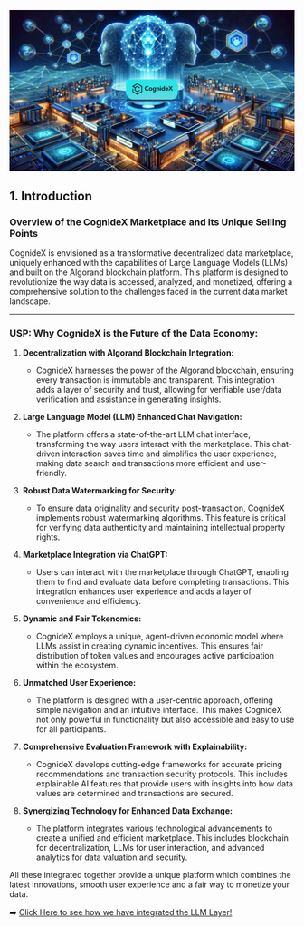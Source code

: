 ![Alt text](Assets/1..png)

## 1. Introduction

### Overview of the CognideX Marketplace and its Unique Selling Points


CognideX is envisioned as a transformative decentralized data marketplace, uniquely enhanced with the capabilities of Large Language Models (LLMs) and built on the Algorand blockchain platform. This platform is designed to revolutionize the way data is accessed, analyzed, and monetized, offering a comprehensive solution to the challenges faced in the current data market landscape.

---

### USP: Why CognideX is the Future of the Data Economy:

1. **Decentralization with Algorand Blockchain Integration:**
   - CognideX harnesses the power of the Algorand blockchain, ensuring every transaction is immutable and transparent. This integration adds a layer of security and trust, allowing for verifiable user/data verification and assistance in generating insights.

2. **Large Language Model (LLM) Enhanced Chat Navigation:**
   - The platform offers a state-of-the-art LLM chat interface, transforming the way users interact with the marketplace. This chat-driven interaction saves time and simplifies the user experience, making data search and transactions more efficient and user-friendly.

3. **Robust Data Watermarking for Security:**
   - To ensure data originality and security post-transaction, CognideX implements robust watermarking algorithms. This feature is critical for verifying data authenticity and maintaining intellectual property rights.

4. **Marketplace Integration via ChatGPT:**
   - Users can interact with the marketplace through ChatGPT, enabling them to find and evaluate data before completing transactions. This integration enhances user experience and adds a layer of convenience and efficiency.

5. **Dynamic and Fair Tokenomics:**
   - CognideX employs a unique, agent-driven economic model where LLMs assist in creating dynamic incentives. This ensures fair distribution of token values and encourages active participation within the ecosystem.

6. **Unmatched User Experience:**
   - The platform is designed with a user-centric approach, offering simple navigation and an intuitive interface. This makes CognideX not only powerful in functionality but also accessible and easy to use for all participants.

7. **Comprehensive Evaluation Framework with Explainability:**
   - CognideX develops cutting-edge frameworks for accurate pricing recommendations and transaction security protocols. This includes explainable AI features that provide users with insights into how data values are determined and transactions are secured.

8. **Synergizing Technology for Enhanced Data Exchange:**
   - The platform integrates various technological advancements to create a unified and efficient marketplace. This includes blockchain for decentralization, LLMs for user interaction, and advanced analytics for data valuation and security.


All these integrated together provide a unique platform which combines the latest innovations, smooth user experience and a fair way to monetize your data.

➡️ [Click Here to see how we have integrated the LLM Layer!](2-LLMChat.md) 

